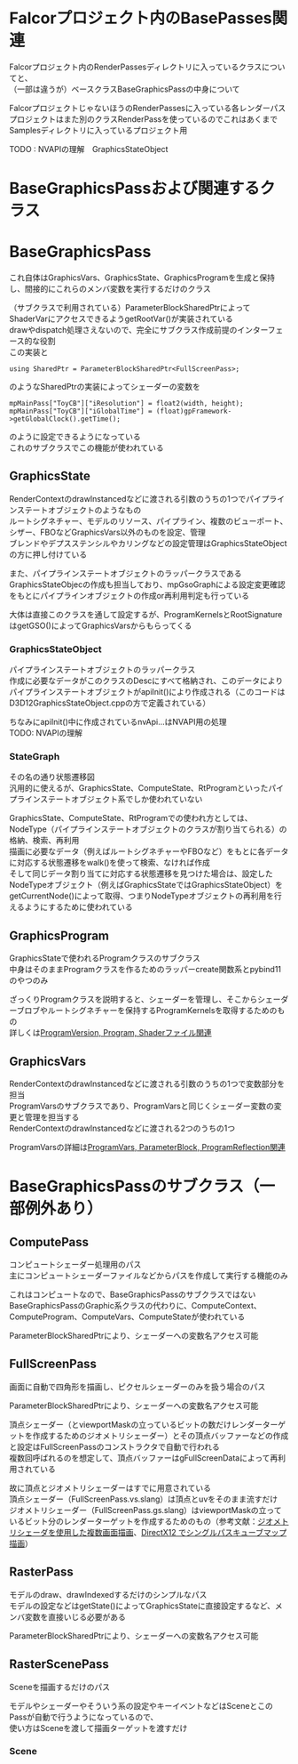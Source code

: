# Falcorプロジェクト内のBasePasses関連
Falcorプロジェクト内のRenderPassesディレクトリに入っているクラスについてと、  
（一部は違うが）ベースクラスBaseGraphicsPassの中身について  

FalcorプロジェクトじゃないほうのRenderPassesに入っている各レンダーパスプロジェクトはまた別のクラスRenderPassを使っているのでこれはあくまでSamplesディレクトリに入っているプロジェクト用  


TODO : NVAPIの理解　GraphicsStateObject

# BaseGraphicsPassおよび関連するクラス

# BaseGraphicsPass
これ自体はGraphicsVars、GraphicsState、GraphicsProgramを生成と保持し、間接的にこれらのメンバ変数を実行するだけのクラス  

（サブクラスで利用されている）ParameterBlockSharedPtrによってShaderVarにアクセスできるようgetRootVar()が実装されている  
drawやdispatch処理さえないので、完全にサブクラス作成前提のインターフェース的な役割  
この実装と  

    using SharedPtr = ParameterBlockSharedPtr<FullScreenPass>;
のようなSharedPtrの実装によってシェーダーの変数を

    mpMainPass["ToyCB"]["iResolution"] = float2(width, height);
    mpMainPass["ToyCB"]["iGlobalTime"] = (float)gpFramework->getGlobalClock().getTime();  
のように設定できるようになっている    
これのサブクラスでこの機能が使われている  

## GraphicsState
RenderContextのdrawInstancedなどに渡される引数のうちの1つでパイプラインステートオブジェクトのようなもの  
ルートシグネチャー、モデルのリソース、パイプライン、複数のビューポート、シザー、FBOなどGraphicsVars以外のものを設定、管理  
ブレンドやデプスステンシルやカリングなどの設定管理はGraphicsStateObjectの方に押し付けている  

また、パイプラインステートオブジェクトのラッパークラスであるGraphicsStateObjecの作成も担当しており、mpGsoGraphによる設定変更確認をもとにパイプラインオブジェクトの作成or再利用判定も行っている  

大体は直接このクラスを通して設定するが、ProgramKernelsとRootSignatureはgetGSO()によってGraphicsVarsからもらってくる  

### GraphicsStateObject
パイプラインステートオブジェクトのラッパークラス  
作成に必要なデータがこのクラスのDescにすべて格納され、このデータによりパイプラインステートオブジェクトがapiInit()により作成される（このコードはD3D12GraphicsStateObject.cppの方で定義されている）  

ちなみにapiInit()中に作成されているnvApi...はNVAPI用の処理  
TODO: NVAPIの理解  

### StateGraph
その名の通り状態遷移図  
汎用的に使えるが、GraphicsState、ComputeState、RtProgramといったパイプラインステートオブジェクト系でしか使われていない  

GraphicsState、ComputeState、RtProgramでの使われ方としては、NodeType（パイプラインステートオブジェクトのクラスが割り当てられる）の格納、検索、再利用  
描画に必要なデータ（例えばルートシグネチャーやFBOなど）をもとに各データに対応する状態遷移をwalk()を使って検索、なければ作成  
そして同じデータ割り当てに対応する状態遷移を見つけた場合は、設定したNodeTypeオブジェクト（例えばGraphicsStateではGraphicsStateObject）をgetCurrentNode()によって取得、つまりNodeTypeオブジェクトの再利用を行えるようにするために使われている  

## GraphicsProgram
GraphicsStateで使われるProgramクラスのサブクラス  
中身はそのままProgramクラスを作るためのラッパーcreate関数系とpybind11のやつのみ  

ざっくりProgramクラスを説明すると、シェーダーを管理し、そこからシェーダーブロブやルートシグネチャーを保持するProgramKernelsを取得するためのもの  
詳しくは[ProgramVersion, Program, Shaderファイル関連](https://github.com/tktkq9/falcor_memo/tree/main/ProgramVersion%2C%20Program%2C%20Shaderファイル関連.md)  

## GraphicsVars
RenderContextのdrawInstancedなどに渡される引数のうちの1つで変数部分を担当  
ProgramVarsのサブクラスであり、ProgramVarsと同じくシェーダー変数の変更と管理を担当する  
RenderContextのdrawInstancedなどに渡される2つのうちの1つ  

ProgramVarsの詳細は[ProgramVars, ParameterBlock, ProgramReflection関連](https://github.com/tktkq9/falcor_memo/tree/main/ProgramVars%2C%20ParameterBlock%2C%20ProgramReflection関連.md)  


# BaseGraphicsPassのサブクラス（一部例外あり）

## ComputePass
コンピュートシェーダー処理用のパス  
主にコンピュートシェーダーファイルなどからパスを作成して実行する機能のみ  

これはコンピュートなので、BaseGraphicsPassのサブクラスではない  
BaseGraphicsPassのGraphic系クラスの代わりに、ComputeContext、ComputeProgram、ComputeVars、ComputeStateが使われている  

ParameterBlockSharedPtrにより、シェーダーへの変数名アクセス可能  



## FullScreenPass
画面に自動で四角形を描画し、ピクセルシェーダーのみを扱う場合のパス  

ParameterBlockSharedPtrにより、シェーダーへの変数名アクセス可能  

頂点シェーダー（とviewportMaskの立っているビットの数だけレンダーターゲットを作成するためのジオメトリシェーダー）とその頂点バッファーなどの作成と設定はFullScreenPassのコンストラクタで自動で行われる  
複数回呼ばれるのを想定して、頂点バッファーはgFullScreenDataによって再利用されている  

故に頂点とジオメトリシェーダーはすでに用意されている  
頂点シェーダー（FullScreenPass.vs.slang）は頂点とuvをそのまま流すだけ  
ジオメトリシェーダー（FullScreenPass.gs.slang）はviewportMaskの立っているビット分のレンダーターゲットを作成するためのもの（参考文献：[ジオメトリシェーダを使用した複数画面描画](https://sites.google.com/site/monshonosuana/directxno-hanashi-1/directx-107)、[DirectX12 でシングルパスキューブマップ描画](https://blog.techlab-xe.net/directx12-render-cubemap-singlepass/)）  


## RasterPass
モデルのdraw、drawIndexedするだけのシンプルなパス  
モデルの設定などはgetState()によってGraphicsStateに直接設定するなど、メンバ変数を直接いじる必要がある  

ParameterBlockSharedPtrにより、シェーダーへの変数名アクセス可能  

## RasterScenePass
Sceneを描画するだけのパス  

モデルやシェーダーやそういう系の設定やキーイベントなどはSceneとこのPassが自動で行うようになっているので、  
使い方はSceneを渡して描画ターゲットを渡すだけ  

### Scene  




<!--stackedit_data:
eyJoaXN0b3J5IjpbMjI5MDQyMjI2LC05NTg2Mzk4NzIsMTEwNz
A4OTExLC0xMDYzMjQxMjc5LDEyMjY3MDE1NTNdfQ==
-->